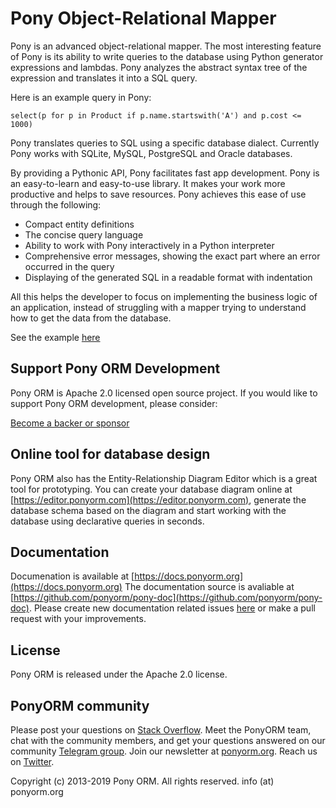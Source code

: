 Pony Object-Relational Mapper
=============================

Pony is an advanced object-relational mapper. The most interesting feature of Pony is its ability to write queries to the database using Python generator expressions and lambdas. Pony analyzes the abstract syntax tree of the expression and translates it into a SQL query.

Here is an example query in Pony:

    select(p for p in Product if p.name.startswith('A') and p.cost <= 1000)

Pony translates queries to SQL using a specific database dialect. Currently Pony works with SQLite, MySQL, PostgreSQL and Oracle databases.

By providing a Pythonic API, Pony facilitates fast app development. Pony is an easy-to-learn and easy-to-use library. It makes your work more productive and helps to save resources. Pony achieves this ease of use through the following:

* Compact entity definitions
* The concise query language
* Ability to work with Pony interactively in a Python interpreter
* Comprehensive error messages, showing the exact part where an error occurred in the query
* Displaying of the generated SQL in a readable format with indentation

All this helps the developer to focus on implementing the business logic of an application, instead of struggling with a mapper trying to understand how to get the data from the database.

See the example [here](https://github.com/ponyorm/pony/blob/orm/pony/orm/examples/estore.py)


Support Pony ORM Development
----------------------------

Pony ORM is Apache 2.0 licensed open source project. If you would like to support Pony ORM development, please consider:

[Become a backer or sponsor](https://ponyorm.org/donation.html)


Online tool for database design
-------------------------------

Pony ORM also has the Entity-Relationship Diagram Editor which is a great tool for prototyping. You can create your database diagram online at [https://editor.ponyorm.com](https://editor.ponyorm.com), generate the database schema based on the diagram and start working with the database using declarative queries in seconds.


Documentation
-------------

Documenation is available at [https://docs.ponyorm.org](https://docs.ponyorm.org)
The documentation source is avaliable at [https://github.com/ponyorm/pony-doc](https://github.com/ponyorm/pony-doc).
Please create new documentation related issues [here](https://github.com/ponyorm/pony-doc/issues) or make a pull request with your improvements.


License
-------

Pony ORM is released under the Apache 2.0 license.


PonyORM community
-----------------

Please post your questions on [Stack Overflow](http://stackoverflow.com/questions/tagged/ponyorm).
Meet the PonyORM team, chat with the community members, and get your questions answered on our community [Telegram group](https://t.me/ponyorm).
Join our newsletter at [ponyorm.org](https://ponyorm.org).
Reach us on [Twitter](https://twitter.com/ponyorm).

Copyright (c) 2013-2019 Pony ORM. All rights reserved. info (at) ponyorm.org
